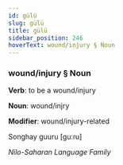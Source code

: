 ```yaml
---
id: gülü
slug: gülü
title: gülü
sidebar_position: 246
hoverText: wound/injury § Noun
---
```


### wound/injury § Noun

**Verb**: to be a wound/injury

**Noun**: wound/injry

**Modifier**: wound/injury-related

Songhay guuru [guːɾu]

*Nilo-Saharan Language Family*